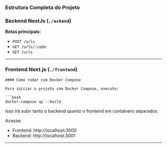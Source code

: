### Estrutura Completa do Projeto

### Backend NestJs (`./ackend`)
**Rotas principais:**
- `POST /urls`
- `GET /urls/:code`
- `GET /urls`
---

### Frontend Next.js (`./frontend`)

```
#### Como rodar com Docker Compose

Para iniciar o projeto com Docker Compose, execute:

```bash
docker-compose up --build
```

Isso irá subir tanto o backend quanto o frontend em containers separados.

Acesse:
- Frontend: http://localhost:3000
- Backend: http://localhost:3001

---